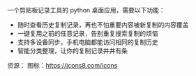 一个剪贴板记录工具的 python 桌面应用，需要以下功能：  
- 随时查看历史复制记录，再也不怕重要内容被新复制的内容覆盖
- 一键复用之前的任意记录，告别重复搜索复制的烦恼
- 支持多设备同步，手机电脑都能访问相同的复制历史
- 智能分类整理，让你的复制记录井井有条

资源：
图标：https://icons8.com/icons
